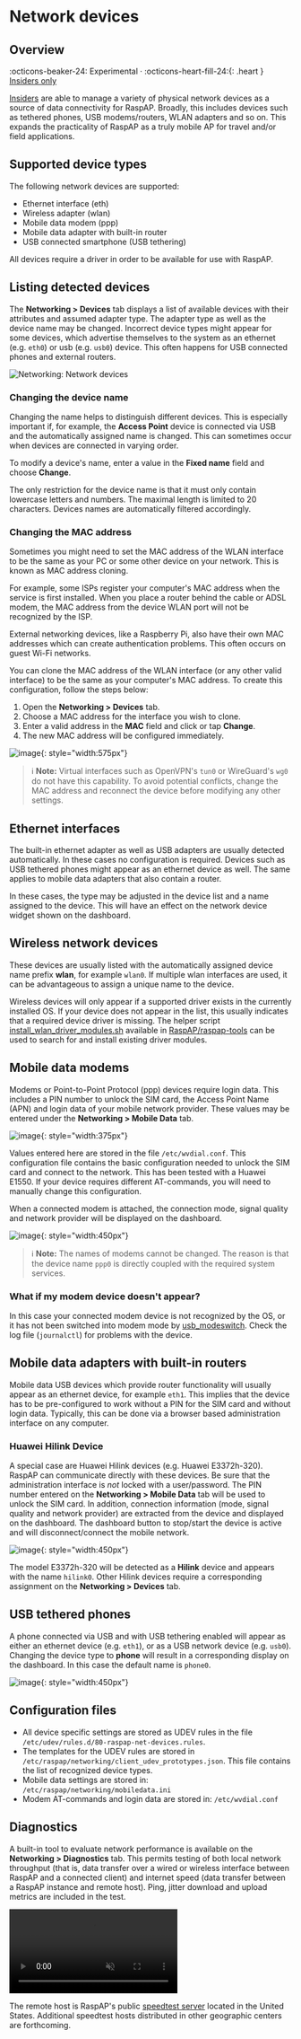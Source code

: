 # Network devices

## Overview
:octicons-beaker-24: Experimental · :octicons-heart-fill-24:{: .heart } [Insiders only](insiders.md)

[Insiders](insiders.md) are able to manage a variety of physical network devices as a source of data connectivity for RaspAP.
Broadly, this includes devices such as tethered phones, USB modems/routers, WLAN adapters and so on. This expands the practicality of RaspAP as a truly mobile AP for travel and/or field applications. 

## Supported device types
The following network devices are supported:

- Ethernet interface (eth)
- Wireless adapter (wlan)
- Mobile data modem (ppp)
- Mobile data adapter with built-in router
- USB connected smartphone (USB tethering)  

All devices require a driver in order to be available for use with RaspAP. 

## Listing detected devices
The **Networking > Devices** tab displays a list of available devices with their attributes and assumed adapter type. The adapter type as well as the device name may be changed.
Incorrect device types might appear for some devices, which advertise themselves to the system as an ethernet (e.g. `eth0`) or usb (e.g. `usb0`) device. This often happens for USB connected phones and external routers.  

![Networking: Network devices](https://user-images.githubusercontent.com/229399/116096642-bf0e4780-a6a9-11eb-9794-6935b0858b9b.png)

### Changing the device name
Changing the name helps to distinguish different devices. This is especially important if, for example, the **Access Point** device is connected via USB and the automatically assigned name is changed.
This can sometimes occur when devices are connected in varying order.

To modify a device's name, enter a value in the **Fixed name** field and choose **Change**.

The only restriction for the device name is that it must only contain lowercase letters and numbers. The maximal length is limited to 20 characters. Devices names are automatically filtered accordingly. 

### Changing the MAC address
Sometimes you might need to set the MAC address of the WLAN interface to be the same as your PC or some other device on your network. This is known as MAC address cloning.

For example, some ISPs register your computer's MAC address when the service is first installed. When you place a router behind the cable or ADSL modem, the MAC address from the device WLAN port will not be recognized by the ISP.

External networking devices, like a Raspberry Pi, also have their own MAC addresses which can create authentication problems. This often occurs on guest Wi-Fi networks.

You can clone the MAC address of the WLAN interface (or any other valid interface) to be the same as your computer's MAC address. To create this configuration, follow the steps below:

1. Open the **Networking > Devices** tab.
2. Choose a MAC address for the interface you wish to clone.
3. Enter a valid address in the **MAC** field and click or tap **Change**.
4. The new MAC address will be configured immediately.

![image](https://user-images.githubusercontent.com/229399/193248142-8838f585-aeef-4ef0-8aef-109ff9dd338e.png){: style="width:575px"}

> :information_source: **Note:** Virtual interfaces such as OpenVPN's `tun0` or WireGuard's `wg0` do not have this capability. To avoid potential conflicts, change the MAC address and reconnect the device before modifying any other settings. 

## Ethernet interfaces
The built-in ethernet adapter as well as USB adapters are usually detected automatically. In these cases no configuration is required.
Devices such as USB tethered phones might appear as an ethernet device as well. The same applies to mobile data adapters that also contain a router.

In these cases, the type may be adjusted in the device list and a name assigned to the device. This will have an effect on the network device widget shown on the dashboard.

## Wireless network devices
These devices are usually listed with the automatically assigned device name prefix **wlan**, for example `wlan0`. If multiple wlan interfaces are used, it can be advantageous to assign a unique
name to the device.
 
Wireless devices will only appear if a supported driver exists in the currently installed OS. If your device does not appear in the list, this usually indicates that a required device driver is missing.
The helper script [install_wlan_driver_modules.sh](https://github.com/RaspAP/raspap-tools/blob/main/install_raspap_ram_wlan.sh) available in [RaspAP/raspap-tools](https://github.com/RaspAP/raspap-tools)
can be used to search for and install existing driver modules. 

## Mobile data modems
Modems or Point-to-Point Protocol (ppp) devices require login data. This includes a PIN number to unlock the SIM card, the Access Point Name (APN) and login data of your mobile network provider. 
These values may be entered under the **Networking > Mobile Data** tab.

![image](https://user-images.githubusercontent.com/229399/116100321-182baa80-a6ad-11eb-9fd5-4a3bc22b9388.png){: style="width:375px"}

Values entered here are stored in the file `/etc/wvdial.conf`. This configuration file contains the basic configuration needed to unlock the SIM card and connect
to the network. This has been tested with a Huawei E1550. If your device requires different AT-commands, you will need to manually change this configuration. 

When a connected modem is attached, the connection mode, signal quality and network provider will be displayed on the dashboard.

![image](https://user-images.githubusercontent.com/33725910/115954368-ec63c580-a4f0-11eb-8f4b-3a8830ee1d35.png){: style="width:450px"}

> :information_source: **Note:** The names of modems cannot be changed. The reason is that the device name `ppp0` is directly coupled with the required system services.

### What if my modem device doesn't appear?
In this case your connected modem device is not recognized by the OS, or it has not been switched into modem mode by [usb_modeswitch](https://www.draisberghof.de/usb_modeswitch/).
Check the log file (`journalctl`) for problems with the device. 

## Mobile data adapters with built-in routers
Mobile data USB devices which provide router functionality will usually appear as an ethernet device, for example `eth1`. This implies that the device has to be pre-configured
to work without a PIN for the SIM card and without login data. Typically, this can be done via a browser based administration interface on any computer.

### Huawei Hilink Device
A special case are Huawei Hilink devices (e.g. Huawei E3372h-320). RaspAP can communicate directly with these devices. Be sure that the administration interface is _not_ locked with a user/password.
The PIN number entered on the **Networking > Mobile Data** tab will be used to unlock the SIM card. In addition, connection information (mode, signal quality and network provider) are
extracted from the device and displayed on the dashboard. The dashboard button to stop/start the device is active and will disconnect/connect the mobile network.

![image](https://user-images.githubusercontent.com/33725910/115952612-3a73cb80-a4e7-11eb-8998-cbb66fb108c4.png){: style="width:450px"}

The model E3372h-320 will be detected as a **Hilink** device and appears with the name `hilink0`. Other Hilink devices require a corresponding assignment on the **Networking > Devices** tab.

## USB tethered phones
A phone connected via USB and with USB tethering enabled will appear as either an ethernet device (e.g. `eth1`), or as a USB network device (e.g. `usb0`).
Changing the device type to **phone** will result in a corresponding display on the dashboard. In this case the default name is `phone0`.

![image](https://user-images.githubusercontent.com/33725910/115953764-96415300-a4ed-11eb-9d5c-de4f27550874.png){: style="width:450px"}

## Configuration files
- All device specific settings are stored as UDEV rules in the file `/etc/udev/rules.d/80-raspap-net-devices.rules`.
- The templates for the UDEV rules are stored in `/etc/raspap/networking/client_udev_prototypes.json`. This file contains the list of recognized device types.
- Mobile data settings are stored in: `/etc/raspap/networking/mobiledata.ini`
- Modem AT-commands and login data are stored in: `/etc/wvdial.conf`

## Diagnostics
A built-in tool to evaluate network performance is available on the **Networking > Diagnostics** tab. This permits testing of both local network throughput (that is, data transfer over a wired or wireless interface between RaspAP and a connected client) and internet speed (data transfer between a RaspAP instance and remote host). Ping, jitter download and upload metrics are included in the test.

<video src="https://user-images.githubusercontent.com/229399/214792331-4656d482-7c4d-4ca9-853d-2d1718ddf62d.mov" controls="controls" muted="muted"></video>

The remote host is RaspAP's public [speedtest server](https://speedtest.raspap.com/) located in the United States. Additional speedtest hosts distributed in other geographic centers are forthcoming.
